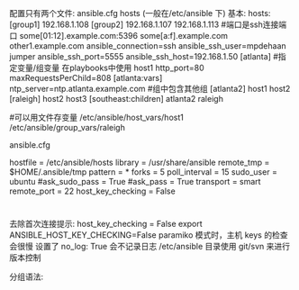 配置只有两个文件: ansible.cfg  hosts (一般在/etc/ansible 下)
基本:
hosts:
[group1]
192.168.1.108
[group2]
192.168.1.107
192.168.1.113
#端口是ssh连接端口 
some[01:12].example.com:5396
some[a:f].example.com
other1.example.com ansible_connection=ssh ansible_ssh_user=mpdehaan
jumper ansible_ssh_port=5555 ansible_ssh_host=192.168.1.50
[atlanta]
#指定变量/组变量 在playbooks中使用
host1 http_port=80 maxRequestsPerChild=808
[atlanta:vars]
ntp_server=ntp.atlanta.example.com
#组中包含其他组
[atlanta2]
host1
host2
[raleigh]
host2
host3
[southeast:children]
atlanta2
raleigh

#可以用文件存变量
/etc/ansible/host_vars/host1
/etc/ansible/group_vars/raleigh 

ansible.cfg

hostfile       = /etc/ansible/hosts
library        = /usr/share/ansible
remote_tmp     = $HOME/.ansible/tmp
pattern        = *
forks          = 5
poll_interval  = 15
sudo_user      = ubuntu
#ask_sudo_pass = True
#ask_pass      = True
transport      = smart
remote_port    = 22
host_key_checking = False

#
去除首次连接提示:
host_key_checking = False 
export ANSIBLE_HOST_KEY_CHECKING=False
paramiko 模式时，主机 keys 的检查会很慢
设置了 no_log: True 会不记录日志
/etc/ansible 目录使用 git/svn 来进行版本控制

分组语法:

